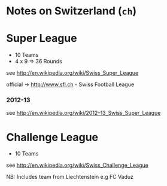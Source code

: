 # Notes on Switzerland (`ch`)

Super League
============

- 10 Teams
- 4 x 9 => 36 Rounds

see <http://en.wikipedia.org/wiki/Swiss_Super_League>

official -> <http://www.sfl.ch> - Swiss Football League


### 2012-13

see <http://en.wikipedia.org/wiki/2012–13_Swiss_Super_League>

Challenge League
================

- 10 Teams

see <http://en.wikipedia.org/wiki/Swiss_Challenge_League>

NB: Includes team from Liechtenstein e.g FC Vaduz
